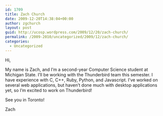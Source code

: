 ```yaml
---
id: 1709
title: Zach Church
date: 2009-12-20T14:38:04+00:00
author: zgchurch
layout: post
guid: http://ucosp.wordpress.com/2009/12/20/zach-church/
permalink: /2009-2010/uncategorized/2009/12/zach-church/
categories:
  - Uncategorized
---
```

<div id="_mcePaste">
  Hi,
</div>

My name is Zach, and I&#8217;m a second-year Computer Science student at Michigan State. I&#8217;ll be working with the Thunderbird team this semester. I have experience with C, C++, Ruby, Python, and Javascript. I&#8217;ve worked on several web applications, but haven&#8217;t done much with desktop applications yet, so I&#8217;m excited to work on Thunderbird!
  
See you in Toronto!

Zach